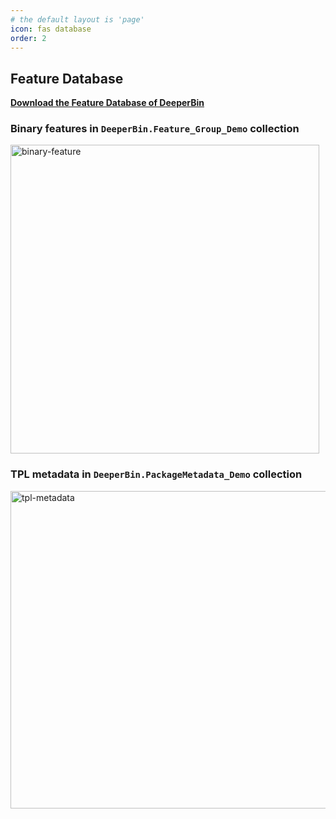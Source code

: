 ```yaml
---
# the default layout is 'page'
icon: fas database
order: 2
---
```

## Feature Database

[**Download the Feature Database of DeeperBin**](https://github.com/DeeperBin/DeeperBin.github.io/blob/main/data/deeperbin-demo-db.7z)

### Binary features in `DeeperBin.Feature_Group_Demo` collection

<img width="494" alt="binary-feature" src="https://github.com/user-attachments/assets/971da71c-6485-41e3-8025-4ae6fc590bb6" />

### TPL metadata in `DeeperBin.PackageMetadata_Demo` collection

<img width="508" alt="tpl-metadata" src="https://github.com/user-attachments/assets/2f9ff707-62e0-4c79-bf61-37473263cefb" />
